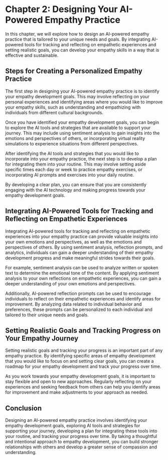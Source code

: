 Chapter 2: Designing Your AI-Powered Empathy Practice
=====================================================

In this chapter, we will explore how to design an AI-powered empathy practice that is tailored to your unique needs and goals. By integrating AI-powered tools for tracking and reflecting on empathetic experiences and setting realistic goals, you can develop your empathy skills in a way that is effective and sustainable.

Steps for Creating a Personalized Empathy Practice
--------------------------------------------------

The first step in designing your AI-powered empathy practice is to identify your empathy development goals. This may involve reflecting on your personal experiences and identifying areas where you would like to improve your empathy skills, such as understanding and empathizing with individuals from different cultural backgrounds.

Once you have identified your empathy development goals, you can begin to explore the AI tools and strategies that are available to support your journey. This may include using sentiment analysis to gain insights into the emotions and perspectives of others, or incorporating virtual reality simulations to experience situations from different perspectives.

After identifying the AI tools and strategies that you would like to incorporate into your empathy practice, the next step is to develop a plan for integrating them into your routine. This may involve setting aside specific times each day or week to practice empathy exercises, or incorporating AI prompts and exercises into your daily routine.

By developing a clear plan, you can ensure that you are consistently engaging with the AI technology and making progress towards your empathy development goals.

Integrating AI-Powered Tools for Tracking and Reflecting on Empathetic Experiences
----------------------------------------------------------------------------------

Integrating AI-powered tools for tracking and reflecting on empathetic experiences into your empathy practice can provide valuable insights into your own emotions and perspectives, as well as the emotions and perspectives of others. By using sentiment analysis, reflection prompts, and analytics, individuals can gain a deeper understanding of their empathy development progress and make meaningful strides towards their goals.

For example, sentiment analysis can be used to analyze written or spoken text to determine the emotional tone of the content. By applying sentiment analysis to your own reflections on empathetic experiences, you can gain a deeper understanding of your own emotions and perspectives.

Additionally, AI-powered reflection prompts can be used to encourage individuals to reflect on their empathetic experiences and identify areas for improvement. By analyzing data related to individual behavior and preferences, these prompts can be personalized to each individual and tailored to their unique needs and goals.

Setting Realistic Goals and Tracking Progress on Your Empathy Journey
---------------------------------------------------------------------

Setting realistic goals and tracking your progress is an important part of any empathy practice. By identifying specific areas of empathy development that you would like to focus on and setting clear goals, you can create a roadmap for your empathy development and track your progress over time.

As you work towards your empathy development goals, it is important to stay flexible and open to new approaches. Regularly reflecting on your experiences and seeking feedback from others can help you identify areas for improvement and make adjustments to your approach as needed.

Conclusion
----------

Designing an AI-powered empathy practice involves identifying your empathy development goals, exploring AI tools and strategies for supporting your journey, developing a plan for integrating these tools into your routine, and tracking your progress over time. By taking a thoughtful and intentional approach to empathy development, you can build stronger relationships with others and develop a greater sense of compassion and understanding.
